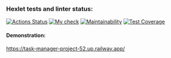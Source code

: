 ### Hexlet tests and linter status:
[![Actions Status](https://github.com/sidnnov/python-project-52/workflows/hexlet-check/badge.svg)](https://github.com/sidnnov/python-project-52/actions)
[![My check](https://github.com/sidnnov/python-project-52/actions/workflows/my_check_django.yml/badge.svg)](https://github.com/sidnnov/python-project-52/actions/workflows/my_check_django.yml)
[![Maintainability](https://api.codeclimate.com/v1/badges/48472279125a1496186d/maintainability)](https://codeclimate.com/github/sidnnov/python-project-52/maintainability)
[![Test Coverage](https://api.codeclimate.com/v1/badges/48472279125a1496186d/test_coverage)](https://codeclimate.com/github/sidnnov/python-project-52/test_coverage)


#### Demonstration:
https://task-manager-project-52.up.railway.app/